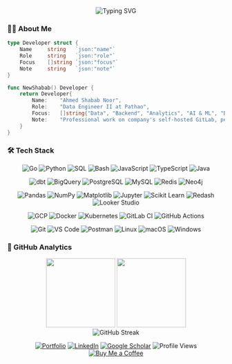 <div align="center">
  <img src="https://readme-typing-svg.herokuapp.com?font=Fira+Code&size=26&weight=700&duration=2800&pause=2000&color=00D4AA&center=true&vCenter=true&width=800&lines=Hey+there!+I'm+Shabab+%F0%9F%91%8B;Data+Engineer+%40+Pathao;Building+scalable+data+%26+backend+systems!+%F0%9F%9A%80" alt="Typing SVG" />
</div>

### 🧑‍💻 About Me

```go
type Developer struct {
    Name     string   `json:"name"`
    Role     string   `json:"role"`  
    Focus    []string `json:"focus"`
    Note     string   `json:"note"`
}

func NewShabab() Developer {
    return Developer{
        Name:    "Ahmed Shabab Noor",
        Role:    "Data Engineer II at Pathao",
        Focus:   []string{"Data", "Backend", "Analytics", "AI & ML", "Building Scalable Systems"},
        Note:    "Professional work on company's self-hosted GitLab, personal projects on GitHub",
    }
}
```

### 🛠️ Tech Stack

<div align="center">

![Go](https://img.shields.io/badge/-Go-00ADD8?style=flat&logo=go&logoColor=white)
![Python](https://img.shields.io/badge/-Python-3776AB?style=flat&logo=python&logoColor=white)
![SQL](https://img.shields.io/badge/-SQL-4479A1?style=flat&logoColor=white)
![Bash](https://img.shields.io/badge/-Bash-4EAA25?style=flat&logo=gnu-bash&logoColor=white)
![JavaScript](https://img.shields.io/badge/-JavaScript-F7DF1E?style=flat&logo=javascript&logoColor=black)
![TypeScript](https://img.shields.io/badge/-TypeScript-3178C6?style=flat&logo=typescript&logoColor=white)
![Java](https://img.shields.io/badge/-Java-ED8B00?style=flat&logo=java&logoColor=white)

![dbt](https://img.shields.io/badge/-dbt-FF694B?style=flat&logo=dbt&logoColor=white)
![BigQuery](https://img.shields.io/badge/-BigQuery-4285F4?style=flat&logo=google-cloud&logoColor=white)
![PostgreSQL](https://img.shields.io/badge/-PostgreSQL-4169E1?style=flat&logo=postgresql&logoColor=white)
![MySQL](https://img.shields.io/badge/-MySQL-4479A1?style=flat&logo=mysql&logoColor=white)
![Redis](https://img.shields.io/badge/-Redis-DC382D?style=flat&logo=redis&logoColor=white)
![Neo4j](https://img.shields.io/badge/-Neo4j-008CC1?style=flat&logo=neo4j&logoColor=white) 

![Pandas](https://img.shields.io/badge/-Pandas-150458?style=flat&logo=pandas&logoColor=white)
![NumPy](https://img.shields.io/badge/-NumPy-013243?style=flat&logo=numpy&logoColor=white)
![Matplotlib](https://img.shields.io/badge/-Matplotlib-11557C?style=flat&logo=python&logoColor=white)
![Jupyter](https://img.shields.io/badge/-Jupyter-F37626?style=flat&logo=jupyter&logoColor=white)
![Scikit Learn](https://img.shields.io/badge/-Scikit%20Learn-F7931E?style=flat&logo=scikit-learn&logoColor=white)
![Redash](https://img.shields.io/badge/-Redash-FF7964?style=flat&logo=redash&logoColor=white)
![Looker Studio](https://img.shields.io/badge/-Looker%20Studio-4285F4?style=flat&logo=looker&logoColor=white)

![GCP](https://img.shields.io/badge/-Google%20Cloud-4285F4?style=flat&logo=google-cloud&logoColor=white)
![Docker](https://img.shields.io/badge/-Docker-2496ED?style=flat&logo=docker&logoColor=white)
![Kubernetes](https://img.shields.io/badge/-Kubernetes-326CE5?style=flat&logo=kubernetes&logoColor=white)
![GitLab CI](https://img.shields.io/badge/-GitLab%20CI-FC6D26?style=flat&logo=gitlab&logoColor=white)
![GitHub Actions](https://img.shields.io/badge/-GitHub%20Actions-2088FF?style=flat&logo=github-actions&logoColor=white)

![Git](https://img.shields.io/badge/-Git-F05032?style=flat&logo=git&logoColor=white)
![VS Code](https://img.shields.io/badge/-VS%20Code-007ACC?style=flat&logo=visual-studio-code&logoColor=white)
![Postman](https://img.shields.io/badge/-Postman-FF6C37?style=flat&logo=postman&logoColor=white)
![Linux](https://img.shields.io/badge/-Linux-FCC624?style=flat&logo=linux&logoColor=black)
![macOS](https://img.shields.io/badge/-macOS-000000?style=flat&logo=apple&logoColor=white)
![Windows](https://img.shields.io/badge/-Windows-0078D4?style=flat&logo=windows&logoColor=white)

</div>

### 🎯 GitHub Analytics

<div align="center">
  <img height="160em" src="https://github-readme-stats.vercel.app/api?username=ashababnoor&show_icons=true&theme=dark&include_all_commits=true&count_private=true&hide_border=true&bg_color=0d1117&title_color=00d4aa&icon_color=00d4aa&text_color=c9d1d9"/>

  <img height="160em" src="https://github-readme-stats.vercel.app/api/top-langs/?username=ashababnoor&layout=compact&langs_count=6&theme=dark&hide_border=true&bg_color=0d1117&title_color=00d4aa&text_color=c9d1d9"/>
</div>

<div align="center">
  <img src="https://github-readme-streak-stats.herokuapp.com/?user=ashababnoor&theme=dark&hide_border=true&background=0d1117&stroke=00d4aa&ring=00d4aa&fire=00d4aa&currStreakNum=c9d1d9&sideNums=c9d1d9&currStreakLabel=00d4aa&sideLabels=c9d1d9&dates=c9d1d9" alt="GitHub Streak" />
</div>

<!-- ## 🏆 GitHub Achievements
<div align="center">
  <img src="https://github-profile-trophy.vercel.app/?username=ashababnoor&theme=darkhub&no-frame=true&no-bg=false&margin-w=4&column=7" alt="GitHub Trophies" />
</div> -->

<!-- ## 🐍 Contribution Graph

<div align="center">
  <img src="https://raw.githubusercontent.com/platane/snk/output/github-contribution-grid-snake-dark.svg" alt="Snake animation" />
</div> -->

<!-- <div align="center">
<img src="https://quotes-github-readme.vercel.app/api?type=horizontal&theme=dark" alt="Random Dev Quote"/>
</div> -->

<div align="center">

[![Portfolio](https://img.shields.io/badge/-Portfolio%20Site-0078D4?style=flat&logoColor=white)](https://ashababnoor.github.io)
[![LinkedIn](https://img.shields.io/badge/-LinkedIn-0077B5?style=flat&logo=linkedin&logoColor=white)](https://linkedin.com/in/ashababnoor)
[![Google Scholar](https://img.shields.io/badge/-Google%20Scholar-4285F4?style=flat&logo=google-scholar&logoColor=white)](https://scholar.google.com/citations?user=b6chKnEAAAAJ)
![Profile Views](https://komarev.com/ghpvc/?username=ashababnoor&color=blue&style=flat&label=Views)
[![Buy Me a Coffee](https://img.shields.io/badge/-Buy%20Me%20a%20Coffee-EA4AAA?style=flat&logo=githubsponsors&logoColor=white)](https://pathaopay.me/@shabab.pay/500?ref=-HNrpcTHTA5vL9CnfPA3Eg)

</div>
